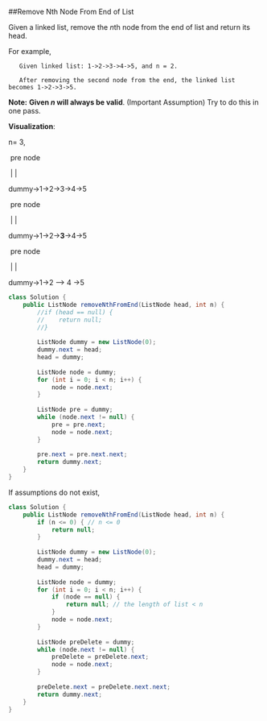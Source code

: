 ##Remove Nth Node From End of List

Given a linked list, remove the *n*th node from the end of list and return its head.

For example,

```
   Given linked list: 1->2->3->4->5, and n = 2.

   After removing the second node from the end, the linked list becomes 1->2->3->5.

```

**Note:**
**Given *n* will always be valid**. (Important Assumption)
Try to do this in one pass.

**Visualization**:

n= 3,

​      pre             node

​        |	            |

dummy->1->2->3->4->5

​		     pre       node

​       		       |	       |

dummy->1->2->**3**->4->5

​		     pre       node

​       		       |	       |

dummy->1->2 —> 4 ->5

```java
class Solution {
    public ListNode removeNthFromEnd(ListNode head, int n) {
        //if (head == null) {
        //    return null;
        //}
        
        ListNode dummy = new ListNode(0);
        dummy.next = head;
        head = dummy;
        
        ListNode node = dummy;
        for (int i = 0; i < n; i++) {
            node = node.next;
        }
        
        ListNode pre = dummy;
        while (node.next != null) {
            pre = pre.next;
            node = node.next;
        }
        
        pre.next = pre.next.next;
        return dummy.next;        
    }
}
```



If assumptions do not exist,

```java
class Solution {
    public ListNode removeNthFromEnd(ListNode head, int n) {
        if (n <= 0) { // n <= 0
            return null;
        }
        
        ListNode dummy = new ListNode(0);
        dummy.next = head;
        head = dummy;
        
        ListNode node = dummy;
        for (int i = 0; i < n; i++) {
            if (node == null) {
                return null; // the length of list < n
            }
            node = node.next;
        }
        
        ListNode preDelete = dummy;
        while (node.next != null) {
            preDelete = preDelete.next;
            node = node.next;
        }
        
        preDelete.next = preDelete.next.next;
        return dummy.next;        
    }
}
```



